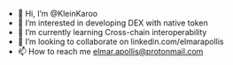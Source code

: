 - 👋 Hi, I’m @KleinKaroo
- 👀 I’m interested in developing DEX with native token
- 🌱 I’m currently learning Cross-chain interoperability
- 💞️ I’m looking to collaborate on linkedin.com/elmarapollis
- 📫 How to reach me elmar.apollis@protonmail.com

<!---
KleinKaroo/KleinKaroo is a ✨ special ✨ repository because its `README.md` (this file) appears on your GitHub profile.
You can click the Preview link to take a look at your changes.
--->
